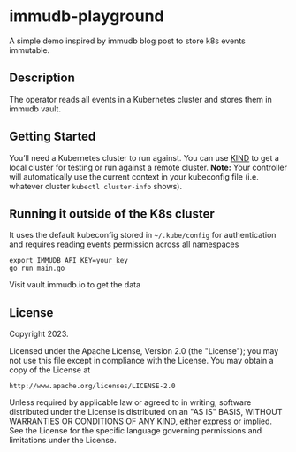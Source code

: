 # immudb-playground

A simple demo inspired by immudb blog post to store k8s events immutable. 

## Description
The operator reads all events in a Kubernetes cluster and stores them in immudb vault.

## Getting Started
You’ll need a Kubernetes cluster to run against. You can use [KIND](https://sigs.k8s.io/kind) to get a local cluster for testing or run against a remote cluster.
**Note:** Your controller will automatically use the current context in your kubeconfig file (i.e. whatever cluster `kubectl cluster-info` shows).


## Running it outside of the K8s cluster

It uses the default kubeconfig stored in `~/.kube/config` for authentication and requires reading events permission across all namespaces 

```
export IMMUDB_API_KEY=your_key
go run main.go
```

Visit vault.immudb.io to get the data 



## License

Copyright 2023.

Licensed under the Apache License, Version 2.0 (the "License");
you may not use this file except in compliance with the License.
You may obtain a copy of the License at

    http://www.apache.org/licenses/LICENSE-2.0

Unless required by applicable law or agreed to in writing, software
distributed under the License is distributed on an "AS IS" BASIS,
WITHOUT WARRANTIES OR CONDITIONS OF ANY KIND, either express or implied.
See the License for the specific language governing permissions and
limitations under the License.

